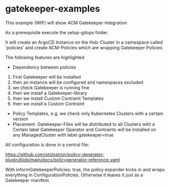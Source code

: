 # gatekeeper-examples

This example (WIP) will show ACM Gatekeeper Integration


As a prerequisite execute the setup-gitops folder.

It will create an ArgoCD Instance on the Hub-Cluster in a namespace called 'policies' and create ACM-Policies which are wrapping Gatekeeper Policies


The following features are highlighted

- Dependency between policies
1. First Gatekeeper will be installed
2. then an instance will be configured and namespaces excluded
3. we check Gatekeeper is running fine 
4. then we install a Gatekeeper-library
5. then we install Custom Contraint Templates
6. then we install a Custom Contraint

- Policy Templates, e.g. we check only Kubernetes Clusters with a certain version
- Placement.  Gatekeeper-Files will be distributed to all Clusters with a Certain label
  Gatekeeper Operator and Contraints will be installed on any ManagedCluster with label gatekeeper=true

All configuration is done in a central file: 

https://github.com/stolostron/policy-generator-plugin/blob/main/docs/policygenerator-reference.yaml

With informGatekeeperPolicies: true, the policy expander kicks in and wraps everything in ConfigurationPolicies. Otherwise it leaves it just as a Gatekeeper manifest.



